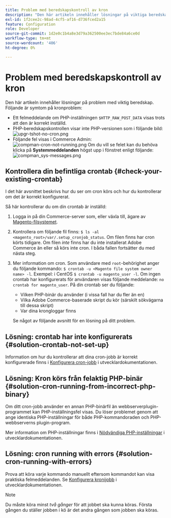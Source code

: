 ```yaml
---
title: Problem med beredskapskontroll av kron
description: "Den här artikeln innehåller lösningar på viktiga beredskapsproblem. Följande är symtom på kronproblem:"
exl-id: 1f2cee2c-98ad-4cf5-af16-d736fced2a15
feature: Configuration
role: Developer
source-git-commit: 1d2e0c1b4a8e3d79a362500ee3ec7bde84a6ce0d
workflow-type: tm+mt
source-wordcount: '406'
ht-degree: 0%

---
```


# Problem med beredskapskontroll av kron

Den här artikeln innehåller lösningar på problem med viktig beredskap. Följande är symtom på kronproblem:

* Ett felmeddelande om PHP-inställningen `$HTTP_RAW_POST_DATA` visas trots att den är korrekt inställd.
* PHP-beredskapskontrollen visar inte PHP-versionen som i följande bild:
  ![upgr-tshot-no-cron.png](assets/upgr-tshoot-no-cron.png)
* Följande fel visas i Commerce Admin:
  ![compman-cron-not-running.png](assets/compman-cron-not-running.png)
Om du vill se felet kan du behöva klicka på **Systemmeddelanden** högst upp i fönstret enligt följande:
  ![compman_sys-messages.png](assets/compman_sys-messages.png)

## Kontrollera din befintliga crontab {#check-your-existing-crontab}

I det här avsnittet beskrivs hur du ser om cron körs och hur du kontrollerar om det är korrekt konfigurerat.

Så här kontrollerar du om din crontab är inställd:

1. Logga in på din Commerce-server som, eller växla till, ägare av [Magento-filsystemet](https://devdocs.magento.com/guides/v2.3/install-gde/prereq/file-sys-perms-over.html).
1. Kontrollera om följande fil finns: `$ ls -al <magento_root>/var/.setup_cronjob_status`. Om filen finns har cron körts tidigare. Om filen *inte* finns har du inte installerat Adobe Commerce än eller så körs inte cron. I båda fallen fortsätter du med nästa steg.
1. Mer information om cron. Som användare med `root`-behörighet anger du följande kommando: `$ crontab -u <Magento file system owner name> -l`. Exempel: i CentOS `$ crontab -u magento_user -l`. Om ingen crontab har konfigurerats för användaren visas följande meddelande:    `no crontab for magento_user`. På din crontab ser du följande:
   * Vilken PHP-binär du använder (i vissa fall har du fler än en)
   * Vilka Adobe Commerce-baserade skript du kör (särskilt sökvägarna till dessa skript)
   * Var dina krongloggar finns

   Se något av följande avsnitt för en lösning på ditt problem.

## Lösning: crontab har inte konfigurerats {#solution-crontab-not-set-up}

Information om hur du kontrollerar att dina cron-jobb är korrekt konfigurerade finns i [Konfigurera cron-jobb](https://devdocs.magento.com/guides/v2.3/install-gde/install/post-install-config.html#post-install-cron) i utvecklardokumentationen.

## Lösning: Kron körs från felaktig PHP-binär {#solution-cron-running-from-incorrect-php-binary}

Om ditt cron-jobb använder en annan PHP-binärfil än webbserverplugin-programmet kan PHP-inställningsfel visas. Du löser problemet genom att ange identiska PHP-inställningar för både PHP-kommandoraden och PHP-webbserverns plugin-program.

Mer information om PHP-inställningar finns i [Nödvändiga PHP-inställningar](https://devdocs.magento.com/guides/v2.3/install-gde/prereq/php-settings.html) i utvecklardokumentationen.

## Lösning: cron running with errors {#solution-cron-running-with-errors}

Prova att köra varje kommando manuellt eftersom kommandot kan visa praktiska felmeddelanden. Se [Konfigurera kronijobb](https://devdocs.magento.com/guides/v2.3/install-gde/install/post-install-config.html#post-install-cron) i utvecklardokumentationen.

>[!NOTE]
>
>Du måste köra minst *två gånger* för att jobbet ska kunna köras. Första gången du ställer jobben i kö är det andra gången som jobben ska köras.
